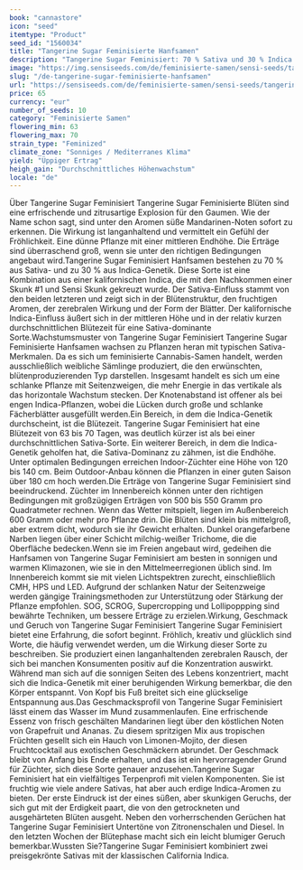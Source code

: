 ```yaml
---
book: "cannastore"
icon: "seed"
itemtype: "Product"
seed_id: "1560034"
title: "Tangerine Sugar Feminisierte Hanfsamen"
description: "Tangerine Sugar Feminisiert: 70 % Sativa und 30 % Indica. Langanhaltende Wirkung und erfrischende Aromen von dieser großen, ertragreichen Sorte."
image: "https://img.sensiseeds.com/de/feminisierte-samen/sensi-seeds/tangerine-sugar-feminisiert-image.png"
slug: "/de-tangerine-sugar-feminisierte-hanfsamen"
url: "https://sensiseeds.com/de/feminisierte-samen/sensi-seeds/tangerine-sugar-feminisiert?a_aid=cannastore"
price: 65
currency: "eur"
number_of_seeds: 10
category: "Feminisierte Samen"
flowering_min: 63
flowering_max: 70
strain_type: "Feminized"
climate_zone: "Sonniges / Mediterranes Klima"
yield: "Üppiger Ertrag"
heigh_gain: "Durchschnittliches Höhenwachstum"
locale: "de"
---
```

Über Tangerine Sugar Feminisiert Tangerine Sugar Feminisierte Blüten sind eine erfrischende und zitrusartige Explosion für den Gaumen. Wie der Name schon sagt, sind unter den Aromen süße Mandarinen-Noten sofort zu erkennen. Die Wirkung ist langanhaltend und vermittelt ein Gefühl der Fröhlichkeit. Eine dünne Pflanze mit einer mittleren Endhöhe. Die Erträge sind überraschend groß, wenn sie unter den richtigen Bedingungen angebaut wird.Tangerine Sugar Feminisiert Hanfsamen bestehen zu 70 % aus Sativa- und zu 30 % aus Indica-Genetik. Diese Sorte ist eine Kombination aus einer kalifornischen Indica, die mit den Nachkommen einer Skunk #1 und Sensi Skunk gekreuzt wurde. Der Sativa-Einfluss stammt von den beiden letzteren und zeigt sich in der Blütenstruktur, den fruchtigen Aromen, der zerebralen Wirkung und der Form der Blätter. Der kalifornische Indica-Einfluss äußert sich in der mittleren Höhe und in der relativ kurzen durchschnittlichen Blütezeit für eine Sativa-dominante Sorte.Wachstumsmuster von Tangerine Sugar Feminisiert Tangerine Sugar Feminisierte Hanfsamen wachsen zu Pflanzen heran mit typischen Sativa-Merkmalen. Da es sich um feminisierte Cannabis-Samen handelt, werden ausschließlich weibliche Sämlinge produziert, die den erwünschten, blütenproduzierenden Typ darstellen. Insgesamt handelt es sich um eine schlanke Pflanze mit Seitenzweigen, die mehr Energie in das vertikale als das horizontale Wachstum stecken. Der Knotenabstand ist offener als bei engen Indica-Pflanzen, wobei die Lücken durch große und schlanke Fächerblätter ausgefüllt werden.Ein Bereich, in dem die Indica-Genetik durchscheint, ist die Blütezeit. Tangerine Sugar Feminisiert hat eine Blütezeit von 63 bis 70 Tagen, was deutlich kürzer ist als bei einer durchschnittlichen Sativa-Sorte. Ein weiterer Bereich, in dem die Indica-Genetik geholfen hat, die Sativa-Dominanz zu zähmen, ist die Endhöhe. Unter optimalen Bedingungen erreichen Indoor-Züchter eine Höhe von 120 bis 140 cm. Beim Outdoor-Anbau können die Pflanzen in einer guten Saison über 180 cm hoch werden.Die Erträge von Tangerine Sugar Feminisiert sind beeindruckend. Züchter im Innenbereich können unter den richtigen Bedingungen mit großzügigen Erträgen von 500 bis 550 Gramm pro Quadratmeter rechnen. Wenn das Wetter mitspielt, liegen im Außenbereich 600 Gramm oder mehr pro Pflanze drin. Die Blüten sind klein bis mittelgroß, aber extrem dicht, wodurch sie ihr Gewicht erhalten. Dunkel orangefarbene Narben liegen über einer Schicht milchig-weißer Trichome, die die Oberfläche bedecken.Wenn sie im Freien angebaut wird, gedeihen die Hanfsamen von Tangerine Sugar Feminisiert am besten in sonnigen und warmen Klimazonen, wie sie in den Mittelmeerregionen üblich sind. Im Innenbereich kommt sie mit vielen Lichtspektren zurecht, einschließlich CMH, HPS und LED. Aufgrund der schlanken Natur der Seitenzweige werden gängige Trainingsmethoden zur Unterstützung oder Stärkung der Pflanze empfohlen. SOG, SCROG, Supercropping und Lollipoppping sind bewährte Techniken, um bessere Erträge zu erzielen.Wirkung, Geschmack und Geruch von Tangerine Sugar Feminisiert Tangerine Sugar Feminisiert bietet eine Erfahrung, die sofort beginnt. Fröhlich, kreativ und glücklich sind Worte, die häufig verwendet werden, um die Wirkung dieser Sorte zu beschreiben. Sie produziert einen langanhaltenden zerebralen Rausch, der sich bei manchen Konsumenten positiv auf die Konzentration auswirkt. Während man sich auf die sonnigen Seiten des Lebens konzentriert, macht sich die Indica-Genetik mit einer beruhigenden Wirkung bemerkbar, die den Körper entspannt. Von Kopf bis Fuß breitet sich eine glückselige Entspannung aus.Das Geschmacksprofil von Tangerine Sugar Feminisiert lässt einem das Wasser im Mund zusammenlaufen. Eine erfrischende Essenz von frisch geschälten Mandarinen liegt über den köstlichen Noten von Grapefruit und Ananas. Zu diesem spritzigen Mix aus tropischen Früchten gesellt sich ein Hauch von Limonen-Mojito, der diesen Fruchtcocktail aus exotischen Geschmäckern abrundet. Der Geschmack bleibt von Anfang bis Ende erhalten, und das ist ein hervorragender Grund für Züchter, sich diese Sorte genauer anzusehen.Tangerine Sugar Feminisiert hat ein vielfältiges Terpenprofi mit vielen Komponenten. Sie ist fruchtig wie viele andere Sativas, hat aber auch erdige Indica-Aromen zu bieten. Der erste Eindruck ist der eines süßen, aber skunkigen Geruchs, der sich gut mit der Erdigkeit paart, die von den getrockneten und ausgehärteten Blüten ausgeht. Neben den vorherrschenden Gerüchen hat Tangerine Sugar Feminisiert Untertöne von Zitronenschalen und Diesel. In den letzten Wochen der Blütephase macht sich ein leicht blumiger Geruch bemerkbar.Wussten Sie?Tangerine Sugar Feminisiert kombiniert zwei preisgekrönte Sativas mit der klassischen California Indica.
